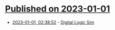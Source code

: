 # [Published on 2023-01-01](index.md)

* [2023-01-01, 02:38:52](https://news.ycombinator.com/item?id=34203029) - [Digital Logic Sim](https://sebastian.itch.io/digital-logic-sim)
